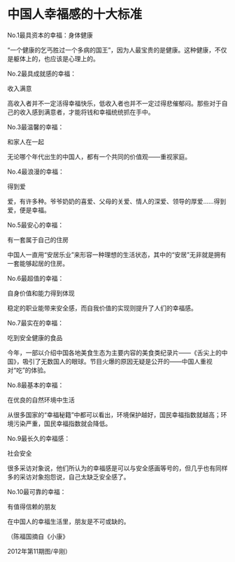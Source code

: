 # 中国人幸福感的十大标准

No.1最具资本的幸福：身体健康

“一个健康的乞丐胜过一个多病的国王”，因为人最宝贵的是健康。这种健康，不仅是躯体上的，也应该是心理上的。

No.2最具成就感的幸福：

收入满意

高收入者并不一定活得幸福快乐，低收入者也并不一定过得悲催郁闷。那些对于自己的收入感到满意者，才能将钱和幸福统统抓在手中。

No.3最温馨的幸福：

和家人在一起

无论哪个年代出生的中国人，都有一个共同的价值观——重视家庭。

No.4最浪漫的幸福：

得到爱

爱，有许多种。爷爷奶奶的喜爱、父母的关爱、情人的深爱、领导的厚爱……得到爱，便是幸福。

No.5最安心的幸福：

有一套属于自己的住房

中国人一直用“安居乐业”来形容一种理想的生活状态，其中的“安居”无非就是拥有一套能够起居的住房。

No.6最超值的幸福：

自身价值和能力得到体现

稳定的职业能带来安全感，而自我价值的实现则提升了人们的幸福感。

No.7最实在的幸福：

吃到安全健康的食品

今年，一部以介绍中国各地美食生态为主要内容的美食类纪录片——《舌尖上的中国》，吸引了无数国人的眼球。节目火爆的原因无疑是公开的——中国人重视对“吃”的体验。

No.8最基本的幸福：

在优良的自然环境中生活

从很多国家的“幸福秘籍”中都可以看出，环境保护越好，国民幸福指数就越高；环境污染严重，国民幸福指数就会降低。

No.9最长久的幸福感：

社会安全

很多采访对象说，他们所认为的幸福感是可以与安全感画等号的，但几乎也有同样多的采访对象抱怨说，自己太缺乏安全感了。

No.10最可靠的幸福：

有值得信赖的朋友

在中国人的幸福生活里，朋友是不可或缺的。

（陈福国摘自《小康》

2012年第11期图/辛刚）